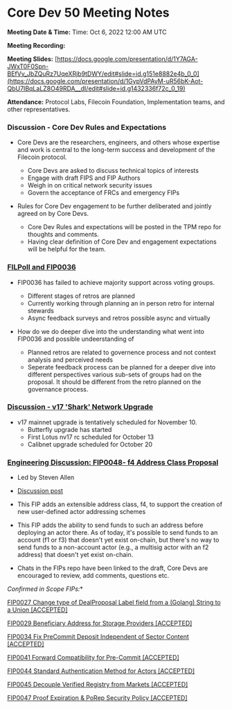# Core Dev 50 Meeting Notes

**Meeting Date & Time:** Time: Oct 6, 2022 12:00 AM UTC

**Meeting Recording:** 

**Meeting Slides:** [https://docs.google.com/presentation/d/1Y7AGA-JWxT0F0Spn-BEfVv_JbZQuRz7UqeXRjb9tDWY/edit#slide=id.g151e8882e4b_0_0](https://docs.google.com/presentation/d/1GypVdPAyM-uR56bK-Aot-QbU7IBqLaLZ8O49RDA__dI/edit#slide=id.g1432336f72c_0_19)

**Attendance:** Protocol Labs, Filecoin Foundation, Implementation teams, and other representatives.

### Discussion - Core Dev Rules and Expectations

* Core Devs are the researchers, engineers, and others whose expertise and work is central to the long-term success and development of the Filecoin protocol. 

  * Core Devs are asked to discuss technical topics of interests 
  * Engage with draft FIPS and FIP Authors
  * Weigh in on critical network security issues 
  * Govern the acceptance of FRCs and emergency FIPs
  
* Rules for Core Dev engagement to be further deliberated and jointly agreed on by Core Devs. 
  * Core Dev Rules and expectations will be posted in the TPM repo for thoughts and comments. 
  * Having clear definition of Core Dev and engagement expectations will be helpful for the team. 

### [FILPoll and FIP0036](https://github.com/filecoin-project/FIPs/blob/master/FIPS/fip-0036.md]) 

* FIP0036 has failed to achieve majority support across voting groups.  
  - Different stages of retros are planned 
  - Currently working through planning an in person retro for internal stewards
  - Async feedback surveys and retros possible async and virtually
* How do we do deeper dive into the understanding what went into FIP0036 and possible undeerstanding of 
 
  * Planned retros are related to governence process and not context analysis and perceived needs
  * Seperate feedback process can be planned for a deeper dive into different perspectives various sub-sets of groups had on the proposal. It should be different from the retro planned on the governance process.  

### [Discussion - v17 'Shark' Network Upgrade](https://github.com/filecoin-project/community/discussions/74?sort=top#discussioncomment-3825422)

* v17 mainnet upgrade is tentatively scheduled for November 10. 
  * Butterfly upgrade has started
  * First Lotus nv17 rc scheduled for October 13
  * Calibnet upgrade scheduled for October 20

### **[Engineering Discussion: FIP0048- f4 Address Class Proposal](https://github.com/filecoin-project/FIPs/blob/master/FIPS/fip-0048.md)**

- Led by Steven Allen
-  [Discussion post](https://github.com/filecoin-project/FIPs/discussions/473)
- This FIP adds an extensible address class, f4, to support the creation of new user-defined actor addressing schemes
-  This FIP adds the ability to send funds to such an address before deploying an actor there. As of today, it's possible to send funds to an account (f1 or f3) that doesn't yet exist on-chain, but there's no way to send funds to a non-account actor (e.g., a multisig actor with an f2 address) that doesn't yet exist on-chain.
    
- Chats in the FIPs repo have been linked to the draft, Core Devs are encouraged to review, add comments, questions etc.
    

**Confirmed* in Scope FIPs:**

[FIP0027 Change type of DealProposal Label field from a (Golang) String to a Union [ACCEPTED]](https://github.com/filecoin-project/FIPs/blob/master/FIPS/fip-0027.md)

[FIP0029 Beneficiary Address for Storage Providers [ACCEPTED]](https://github.com/filecoin-project/FIPs/blob/master/FIPS/fip-0029.md)

[FIP0034 Fix PreCommit Deposit Independent of Sector Content [ACCEPTED]](https://github.com/filecoin-project/FIPs/blob/master/FIPS/fip-0034.md)


[FIP0041 Forward Compatibility for Pre-Commit [ACCEPTED]](https://github.com/filecoin-project/FIPs/pull/395)

[FIP0044 Standard Authentication Method for Actors [ACCEPTED]](https://github.com/filecoin-project/FIPs/blob/master/FIPS/fip-0044.md)

[FIP0045 Decouple Verified Registry from Markets [ACCEPTED]](https://github.com/filecoin-project/FIPs/blob/master/FIPS/fip-0045.md)

[FIP0047 Proof Expiration & PoRep Security Policy [ACCEPTED]](https://github.com/filecoin-project/FIPs/blob/master/FIPS/fip-0045.md)

